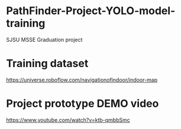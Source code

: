 # PathFinder-Project-YOLO-model-training
SJSU MSSE Graduation project

# Training dataset 
https://universe.roboflow.com/navigationofindoor/indoor-map

# Project prototype DEMO video
https://www.youtube.com/watch?v=ktb-qmbbSmc
